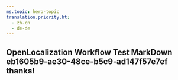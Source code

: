 ```yaml
---
ms.topic: hero-topic
translation.priority.ht: 
  - zh-cn
  - de-de
---
```

## OpenLocalization Workflow Test MarkDown eb1605b9-ae30-48ce-b5c9-ad147f57e7ef thanks!
